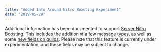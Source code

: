 ```yaml
---
title: "Added Info Around Nitro Boosting Experiment"
date: "2019-05-29"
---
```


Additional information has been documented to support [Server Nitro Boosting](https://support.mezon.com/hc/en-us/articles/360028038352-Server-Boosting). This includes the addition of a few [message types](#DOCS_RESOURCES_MESSAGE/message-object-message-types), as well as some [new fields on guilds](#DOCS_RESOURCES_GUILD/guild-object-premium-tier). Please note that this feature is currently under experimentation, and these fields may be subject to change.
